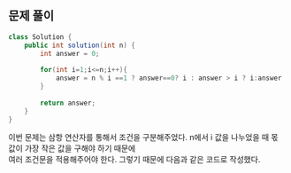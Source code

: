 ## 문제 풀이 

```java
class Solution {
    public int solution(int n) {
        int answer = 0;
    
        for(int i=1;i<=n;i++){
            answer = n % i ==1 ? answer==0? i : answer > i ? i:answer : answer;
        }
        
        return answer;
    }
}
```

이번 문제는 삼항 연산자를 통해서 조건을 구분해주었다. n에서 i 값을 나누었을 때 몫 값이 가장 작은 값을 구해야 하기 때문에  
여러 조건문을 적용해주어야 한다. 그렇기 때문에 다음과 같은 코드로 작성했다.